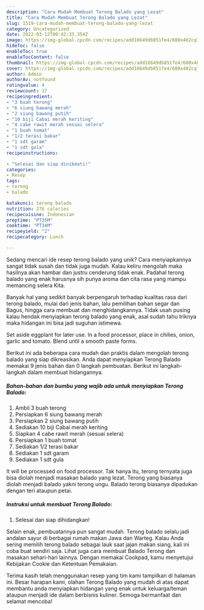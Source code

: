 ```yaml
---
description: "Cara Mudah Membuat Terong Balado yang Lezat"
title: "Cara Mudah Membuat Terong Balado yang Lezat"
slug: 1519-cara-mudah-membuat-terong-balado-yang-lezat
category: Uncategorized
date: 2022-03-12T00:42:33.354Z
image: https://img-global.cpcdn.com/recipes/add16649db851fe4/680x482cq70/terong-balado-foto-resep-utama.jpg
hideToc: false
enableToc: true
enableTocContent: false
thumbnail: https://img-global.cpcdn.com/recipes/add16649db851fe4/680x482cq70/terong-balado-foto-resep-utama.jpg
cover: https://img-global.cpcdn.com/recipes/add16649db851fe4/680x482cq70/terong-balado-foto-resep-utama.jpg
author: Admin
authorAv: notfound
ratingvalue: 4
reviewcount: 17
recipeingredient:
- "3 buah terong"
- "6 siung bawang merah"
- "2 siung bawang putih"
- "10 biji Cabai merah keriting"
- "4 cabe rawit merah sesuai selera"
- "1 buah tomat"
- "1/2 terasi bakar"
- "1 sdt garam"
- "1 sdt gula"
recipeinstructions:

- "Selesai dan siap dinikmati!"
categories:
- Resep
tags:
- terong
- balado

katakunci: terong balado 
nutrition: 276 calories
recipecuisine: Indonesian
preptime: "PT35M"
cooktime: "PT34M"
recipeyield: "2"
recipecategory: Lunch

---
```





Sedang mencari ide resep terong balado yang unik? Cara menyiapkannya sangat tidak susah dan tidak juga mudah. Kalau keliru mengolah maka hasilnya akan hambar dan justru cenderung tidak enak. Padahal terong balado yang enak harusnya sih punya aroma dan cita rasa yang mampu memancing selera Kita.





Banyak hal yang sedikit banyak berpengaruh terhadap kualitas rasa dari terong balado, mulai dari jenis bahan, lalu pemilihan bahan segar dan Bagus, hingga cara membuat dan menghidangkannya. Tidak usah pusing kalau hendak menyiapkan terong balado yang enak,      asal sudah tahu triknya maka hidangan ini bisa jadi suguhan istimewa.














Set aside eggplant for later use. In a food processor, place in chilies, onion, garlic and tomato. Blend until a smooth paste forms.






Berikut ini ada beberapa cara mudah dan praktis dalam mengolah terong balado yang siap dikreasikan. Anda dapat menyiapkan Terong Balado memakai 9 jenis bahan dan 0 langkah pembuatan. Berikut ini langkah-langkah dalam membuat hidangannya.

<!--inarticleads1-->

##### Bahan-bahan dan bumbu yang wajib ada untuk menyiapkan Terong Balado:

1. Ambil 3 buah terong
1. Persiapkan 6 siung bawang merah
1. Persiapkan 2 siung bawang putih
1. Sediakan 10 biji Cabai merah keriting
1. Siapkan 4 cabe rawit merah (sesuai selera)
1. Persiapkan 1 buah tomat
1. Sediakan 1/2 terasi bakar
1. Sediakan 1 sdt garam
1. Sediakan 1 sdt gula


It will be processed on food processor. Tak hanya itu, terong ternyata juga bisa diolah menjadi masakan balado yang lezat. Terong yang biasanya diolah menjadi balado yakni terong ungu. Balado terong biasanya dipadukan dengan teri ataupun petai. 

<!--inarticleads2-->

##### Instruksi untuk membuat Terong Balado:


1. Selesai dan siap dihidangkan!

Selain enak, pembuatannya pun sangat mudah. Terong balado selalu jadi andalan sayur di berbagai rumah makan Jawa dan Warteg. Kalau Anda sering memilih terong balado sebagai lauk saat jajan makan siang, kali ini coba buat sendiri saja. Lihat juga cara membuat Balado Terong dan masakan sehari-hari lainnya. Dengan memakai Cookpad, kamu menyetujui Kebijakan Cookie dan Ketentuan Pemakaian. 

Terima kasih telah menggunakan resep yang tim kami tampilkan di halaman ini. Besar harapan kami, olahan Terong Balado yang mudah di atas dapat membantu anda menyiapkan hidangan yang enak untuk keluarga/teman ataupun menjadi ide dalam berbisnis kuliner. Semoga bermanfaat dan selamat mencoba!
